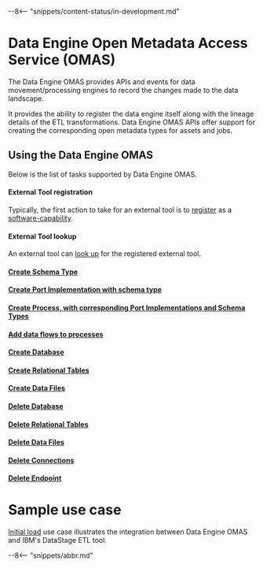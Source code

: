 <!-- SPDX-License-Identifier: CC-BY-4.0 -->
<!-- Copyright Contributors to the Egeria project. -->

--8<-- "snippets/content-status/in-development.md"

# Data Engine Open Metadata Access Service (OMAS)

The Data Engine OMAS provides APIs and events for data movement/processing engines to record the changes made to the data landscape. 

It provides the ability to register the data engine itself along with the lineage details of the ETL transformations. 
Data Engine OMAS APIs offer support for creating the corresponding open metadata types for assets and jobs.
  
## Using the Data Engine OMAS

Below is the list of tasks supported by Data Engine OMAS.

#### External Tool registration

Typically, the first action to take for an external tool is to [register](register-data-engine-tool.md) as a 
[software-capability](../../../concepts/software-capability).

#### External Tool lookup

An external tool can [look up](lookup-registration.md) for the registered external tool.

#### [Create Schema Type](create-schema-type.md)

#### [Create Port Implementation with schema type](create-port-implementation.md)

#### [Create Process, with corresponding Port Implementations and Schema Types](create-process.md)

#### [Add data flows to processes](add-data-flows.md)

#### [Create Database](create-database.md) 

#### [Create Relational Tables](create-relational-table.md) 

#### [Create Data Files](create-data-file.md)

#### [Delete Database](delete-database.md)

#### [Delete Relational Tables](delete-relational-table.md)

#### [Delete Data Files](delete-data-file.md)

#### [Delete Connections](delete-connection.md)

#### [Delete Endpoint](delete-endpoint.md)


# Sample use case

[Initial load](initial-load-igc-data-stage.md) use case illustrates the integration between 
Data Engine OMAS and IBM's DataStage ETL tool.

--8<-- "snippets/abbr.md"
